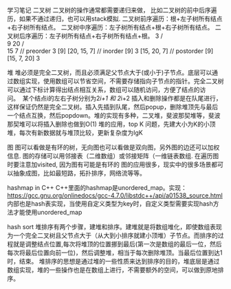 学习笔记
二叉树
二叉树的操作通常都需要递归来做， 比如二叉树的前中后序遍历，如果不通过递归，也可以用stack模拟.
二叉树前序遍历：根+左子树所有结点+右子树所有结点。
二叉树中序遍历：左子树所有结点+根+右子树所有结点。
二叉树后序遍历：左子树所有结点+右子树所有结点+根。
    3
   / \
  9  20
    /  \
   15   7
// preorder    3 [9] [20, 15, 7]
// inorder     [9] 3 [15, 20, 7]
// postorder   [9] [15, 7, 20] 3


堆
堆必须是完全二叉树，而且必须满足父节点大于(或小于)子节点。底层可以通过数组实现，使用数组可以节省空间，不需要存储指向子节点的指针。完全二叉树可以通过下标计算得出结点相互关系，数组可以随机访问，方便了结点的访问。  某个结点i的左右子树分别为2*i+1 和 2*i+2
插入和删除操作都是在队尾进行，这样保证仍然是完全二叉树。插入先插到队尾，然后popup，删除堆顶先与最后一个结点互换，然后popdown。堆的实现有多种，二叉堆，斐波那契堆等，斐波那契堆可以将插入删除也做到O(1)
堆的应用，top K 问题，先建大小为K的小顶堆，每次有新数据就与堆顶比较，更新复杂度为lgK

图
图可以看做是有环的树，无向图也可以看做是双向图，另外图的边还可以加权信息. 图的存储可以用邻接表（二维数组）或邻接矩阵（一维链表数组. 在遍历图时要注意加visited, 因为图有可能是有环的
图的应用很多，现实中的很多场景都可以抽象成图，比如最短路，拓扑排序，网络流等等。

hashmap in C++
C++里面的hashmap是unordered_map。实现：https://gcc.gnu.org/onlinedocs/gcc-4.7.0/libstdc++/api/a01538_source.html
内部也是hash表实现，当使用自定义类型为key时，自定义类型需要实现hash方法才能使用unordered_map

hash sort
堆排序有两个步骤，建堆和排序。建堆就是将数组堆化，即使数组表现为一个完全二叉树且父节点大于（从大到小排序就建小顶堆）子节点。而排序的过程就是调整结点位置,每次将堆顶的位置挪到最后(第一次是数组的最后一位，然后每次将最后位置向前一位)，然后调整堆，相当于每次删除堆顶。当最后位置到达1时，结束。
堆排序的思想是通过堆的一些性质来达到排序的目的，堆底层是通过数组实现，堆的一些操作也是在数组上进行，不需要额外的空间，可以做到原地排序。
